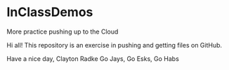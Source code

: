 # InClassDemos
More practice pushing up to the Cloud

Hi all! This repository is an exercise in pushing and getting files on GitHub.

Have a nice day,
Clayton Radke
Go Jays, Go Esks, Go Habs
